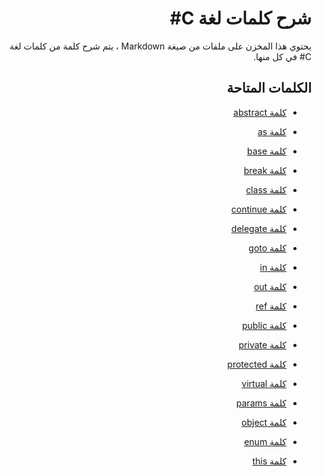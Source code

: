 <div dir="rtl">

# شرح كلمات لغة C#

يحتوي هذا المخزن على ملفات من صيغة Markdown ، يتم شرح كلمة من كلمات لغة C# في كل منها.

## الكلمات المتاحة
- [كلمة abstract](https://github.com/NorahMAlmutairi/CSharp-Keywords/blob/main/abstract.md)

- [كلمة as](https://github.com/NorahMAlmutairi/CSharp-Keywords/blob/main/as.md)

- [كلمة base](https://github.com/NorahMAlmutairi/CSharp-Keywords/blob/main/base.md)

- [كلمة break](https://github.com/NorahMAlmutairi/CSharp-Keywords/blob/main/break.md)

- [كلمة class](https://github.com/NorahMAlmutairi/CSharp-Keywords/blob/main/class.md)

- [كلمة continue](https://github.com/NorahMAlmutairi/CSharp-Keywords/blob/main/continue.md)

- [كلمة delegate](https://github.com/NorahMAlmutairi/CSharp-Keywords/blob/main/delegate.md)

- [كلمة goto](https://github.com/NorahMAlmutairi/CSharp-Keywords/blob/main/goto.md)

- [كلمة in](https://github.com/NorahMAlmutairi/CSharp-Keywords/blob/main/in.md)

- [كلمة out](https://github.com/NorahMAlmutairi/CSharp-Keywords/blob/main/out.md)

- [كلمة ref](https://github.com/NorahMAlmutairi/CSharp-Keywords/blob/main/ref.md)

- [كلمة public](https://github.com/NorahMAlmutairi/CSharp-Keywords/blob/main/public.md)

- [كلمة private](https://github.com/NorahMAlmutairi/CSharp-Keywords/blob/main/private.md)

- [كلمة protected](https://github.com/NorahMAlmutairi/CSharp-Keywords/blob/main/protected.md)

- [كلمة virtual](https://github.com/NorahMAlmutairi/CSharp-Keywords/blob/main/virtual.md)

- [كلمة params](https://github.com/NorahMAlmutairi/CSharp-Keywords/blob/main/params.md)

- [كلمة object](https://github.com/NorahMAlmutairi/CSharp-Keywords/blob/main/object.md)

- [كلمة enum](https://github.com/NorahMAlmutairi/CSharp-Keywords/blob/main/enum.md)

- [كلمة this](https://github.com/NorahMAlmutairi/CSharp-Keywords/blob/main/this.md)


</div>